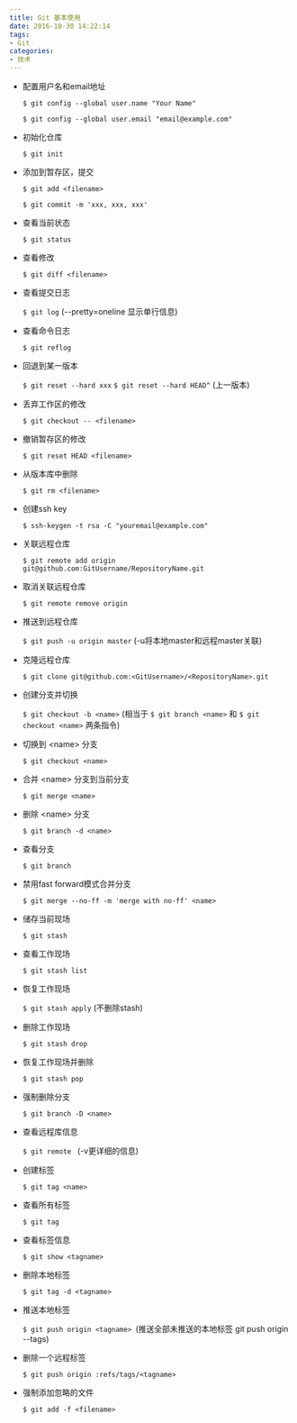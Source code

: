 ```yaml
---
title: Git 基本使用
date: 2016-10-30 14:22:14
tags:
- Git
categories:
- 技术
---
```

* 配置用户名和email地址  

  `$ git config --global user.name "Your Name"`  

  `$ git config --global user.email "email@example.com"`


* 初始化仓库  

   `$ git init`


<!--more-->



* 添加到暂存区，提交  

  `$ git add <filename>`  

  `$ git commit -m 'xxx, xxx, xxx'`


* 查看当前状态  

  `$ git status`


* 查看修改   

  `$ git diff <filename>`


* 查看提交日志  

  `$ git log` (--pretty=oneline 显示单行信息)


* 查看命令日志  

  `$ git reflog`


* 回退到某一版本   

  `$ git reset --hard xxx`
  `$ git reset --hard HEAD^` (上一版本)


* 丢弃工作区的修改  

  `$ git checkout -- <filename>`


* 撤销暂存区的修改   

  `$ git reset HEAD <filename>`


* 从版本库中删除   

  `$ git rm <filename>`


* 创建ssh key  

  `$ ssh-keygen -t rsa -C "youremail@example.com"`


* 关联远程仓库   

  `$ git remote add origin git@github.com:GitUsername/RepositoryName.git`


* 取消关联远程仓库   

  `$ git remote remove origin`


* 推送到远程仓库   

  `$ git push -u origin master` (-u将本地master和远程master关联)


* 克隆远程仓库  

  `$ git clone git@github.com:<GitUsername>/<RepositoryName>.git`


* 创建分支并切换  

  `$ git checkout -b <name>` (相当于 `$ git branch <name>` 和 `$ git checkout <name>` 两条指令)


* 切换到 \<name\> 分支  

  `$ git checkout <name>`


* 合并 \<name\> 分支到当前分支   

  `$ git merge <name>`

  

* 删除 \<name\> 分支   

  `$ git branch -d <name>`


* 查看分支   

  `$ git branch`


* 禁用fast forward模式合并分支   

  `$ git merge --no-ff -m 'merge with no-ff' <name>`


* 储存当前现场   

  `$ git stash`


* 查看工作现场   

  `$ git stash list`


* 恢复工作现场   

  `$ git stash apply` (不删除stash)


* 删除工作现场  

  `$ git stash drop`


* 恢复工作现场并删除   

  `$ git stash pop`


* 强制删除分支   

  `$ git branch -D <name>`


* 查看远程库信息   

  `$ git remote ` (-v更详细的信息)


* 创建标签  

  `$ git tag <name>` 


* 查看所有标签  

  `$ git tag`


* 查看标签信息   

  `$ git show <tagname>`


* 删除本地标签   

  `$ git tag -d <tagname>`


* 推送本地标签   

  `$ git push origin <tagname> `(推送全部未推送的本地标签 git push origin --tags)


* 删除一个远程标签  

  `$ git push origin :refs/tags/<tagname>`


* 强制添加忽略的文件   

  `$ git add -f <filename>`

